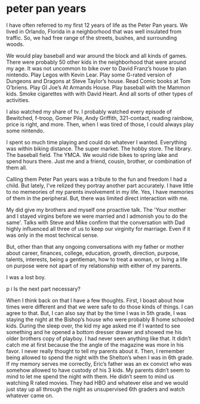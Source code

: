 

# peter pan years

I have often referred to my first 12 years of life as the Peter Pan years. We lived in Orlando, Florida in a neighborhood that was well insulated from traffic. So, we had free range of the streets, bushes, and surrounding woods.

We would play baseball and war around the block and all kinds of games. There were probably 50 other kids in the neighborhood that were around my age. It was not uncommon to bike over to David Franz’s house to plan nintendo. Play Legos with Kevin Lear. Play some G-rated version of Dungeons and Dragons at Steve Taylor’s house. Read Comic books at Tom O’briens. Play GI Joe’s At Armands House. Play baseball with the Mammon kids. Smoke cigarettes with with David Heart. And all sorts of other types of activities.

I also watched my share of tv. I probably watched every episode of Bewitched, f-troop, Gomer Pile, Andy Griffith, 321-contact, reading rainbow, price is right, and more. Then, when I was tired of those, I could always play some nintendo.

I spent so much time playing and could do whatever I wanted. Everything was within biking distance. The super market. The hobby store. The library. The baseball field. The YMCA. We would ride bikes to spring lake and spend hours there. Just me and a friend, cousin, brother, or combination of them all.

Calling them Peter Pan years was a tribute to the fun and freedom I had a child. But lately, I've relized they portray another part accurately. I have little to no memeories of my parents involvement in my life. Yes, I have memories of them in the peripheral. But, there was limited direct interaction with me.

My did give my brothers and myself one proactive talk. The 'Your mother and I stayed virgins before we were married and I admonish you to do the same'. Talks with Steve and Mike confirm that the conversation with Dad highly influenced all three of us to keep our virginity for marriage. Even if it was only in the most technical sense.

But, other than that any ongoing conversations with my father or mother about career, finances, college, education, growth, direction, purpose, talents, interests, being a gentleman, how to treat a woman, or living a life on purpose were not apart of my relationship with either of my parents.

I was a lost boy.

p
i  Is the next part necessary?

When I think back on that I have a few thoughts. First, I boast about how times were different and that we were safe to do those kinds of things. I can agree to that. But, I can also say that by the time I was in 5th grade, I was staying the night at the Bishop’s house who were probably 8 home schooled kids. During the sleep over, the kid my age asked me if I wanted to see something  and he opened a bottom dresser drawer and showed me his older brothers copy of playboy. I had never seen anything like that. It didn’t catch me at first because the the angle of the magazine was more in his favor. I never really thought to tell my parents about it. Then, I remember being allowed to spend the night with the Shelton’s when I was in 6th grade. If my memory serves me correctly, Eric’s father was an ex convict who was somehow allowed to have custody of his 3 kids. My parents didn’t seem to mind to let me spend the night with them. He didn’t seem to mind us watching R rated movies. They had HBO and whatever else and we would just stay up all through the night as unsupervised 6th graders and watch whatever came on.
